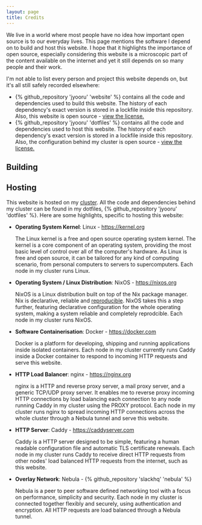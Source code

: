 ```yaml
---
layout: page
title: Credits
---
```


We live in a world where most people have no idea how important open source is to our everyday lives. This page mentions the software I depend on to build and host this website. I hope that it highlights the importance of open source, especially considering this website is a microscopic part of the content available on the internet and yet it still depends on so many people and their work.

I'm not able to list every person and project this website depends on, but it's all still safely recorded elsewhere:

- {% github_repository 'jyooru' 'website' %} contains all the code and dependencies used to build this website. The history of each dependency's exact version is stored in a lockfile inside this repository. Also, this website is open source - <a href="/license">view the license.</a>
- {% github_repository 'jyooru' 'dotfiles' %} contains all the code and dependencies used to host this website. The history of each dependency's exact version is stored in a lockfile inside this repository. Also, the configuration behind my cluster is open source - <a href="https://github.com/jyooru/dotfiles/blob/main/LICENSE" target="_blank" rel="noopener">view the license.</a>

## Building

## Hosting

This website is hosted on my [cluster](/projects/cluster). All the code and dependencies behind my cluster can be found in my dotfiles, {% github_repository 'jyooru' 'dotfiles' %}. Here are some highlights, specific to hosting this website:

- **Operating System Kernel**: Linux - <a href="https://kernel.org" target="_blank" rel="noopener">https://kernel.org</a>
  <p>The Linux kernel is a free and open source operating system kernel. The kernel is a core component of an operating system, providing the most basic level of control over all of the computer's hardware. As Linux is free and open source, it can be tailored for any kind of computing scenario, from personal computers to servers to supercomputers. Each node in my cluster runs Linux.</p>
- **Operating System / Linux Distribution**: NixOS - <a href="https://nixos.org" target="_blank" rel="noopener">https://nixos.org</a>
  <p>NixOS is a Linux distribution built on top of the Nix package manager. Nix is declarative, reliable and <a href="https://r13y.com/" target="_blank" rel="noopener">reproducible</a>. NixOS takes this a step further, featuring declarative configuration for the whole operating system, making a system reliable and completely reprodcible. Each node in my cluster runs NixOS.
- **Software Containerisation**: Docker - <a href="https://docker.com" target="_blank" rel="noopener">https://docker.com</a>
  <p>Docker is a platform for developing, shipping and running applications inside isolated containers. Each node in my cluster currently runs Caddy inside a Docker container to respond to incoming HTTP requests and serve this website.</p>
- **HTTP Load Balancer**: nginx - <a href="https://nginx.org" target="_blank" rel="noopener">https://nginx.org</a>
  <p>nginx is a HTTP and reverse proxy server, a mail proxy server, and a generic TCP/UDP proxy server. It enables me to reverse proxy incoming HTTP connections by load balancing each connection to any node running Caddy in my cluster using the PROXY protocol. Each node in my cluster runs nginx to spread incoming HTTP connections across the whole cluster through a Nebula tunnel and serve this website.</p>
- **HTTP Server**: Caddy - <a href="https://caddyserver.com/" targe="_blank" rel="noopener">https://caddyserver.com</a>
  <p>Caddy is a HTTP server designed to be simple, featuring a human readable configuration file and automatic TLS certificate renewals. Each node in my cluster runs Caddy to receive direct HTTP requests from other nodes' load balanced HTTP requests from the internet, such as this website.</p>
- **Overlay Network**: Nebula - {% github_repository 'slackhq' 'nebula' %}
  <p>Nebula is a peer to peer software defined networking tool with a focus on performance, simplicity and security. Each node in my cluster is connected together flexibly and securely, using authentication and encryption. All HTTP requests are load balanced through a Nebula tunnel.</p>
